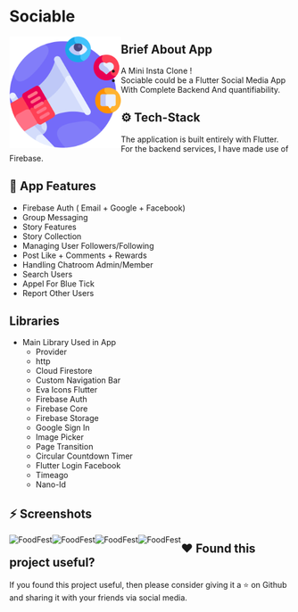 # Sociable

<img align="left"  height="200px" width="200px" alt="ToDo"  src="https://github.com/Dev-Adnani/sociable-app/blob/main/assets/icons/appicon.png"/>

##  Brief About App

- A Mini Insta Clone !
-  Sociable could be a Flutter Social Media App With Complete Backend And quantifiability.


## ⚙️ Tech-Stack
The application is built entirely with Flutter. For the backend services, I have made use of Firebase.


## 💫 App Features
 
- Firebase Auth ( Email + Google + Facebook)
- Group Messaging
- Story Features
- Story Collection 
- Managing User Followers/Following
- Post Like + Comments + Rewards
- Handling Chatroom Admin/Member
- Search Users
- Appel For Blue Tick
- Report Other Users


## Libraries

- Main Library Used in App 
    - Provider
    - http
    - Cloud Firestore
    - Custom Navigation Bar
    - Eva Icons Flutter
    - Firebase Auth
    - Firebase Core
    - Firebase Storage
    - Google Sign In
    - Image Picker
    - Page Transition
    - Circular Countdown Timer
    - Flutter Login Facebook
    - Timeago
    - Nano-Id


## :zap: Screenshots

  <img align="left" alt="FoodFest"  src="https://i.imgur.com/dD4CZHo.png">
  <img align="left" alt="FoodFest"  src="https://i.imgur.com/Ntf7xGr.png">
  <img align="left" alt="FoodFest"  src="https://i.imgur.com/hlTd4hl.png">
  <img align="left" alt="FoodFest"  src="https://i.imgur.com/e5SA1cS.png">


## :heart: Found this project useful?

If you found this project useful, then please consider giving it a :star: on Github and sharing it with your friends via social media.
